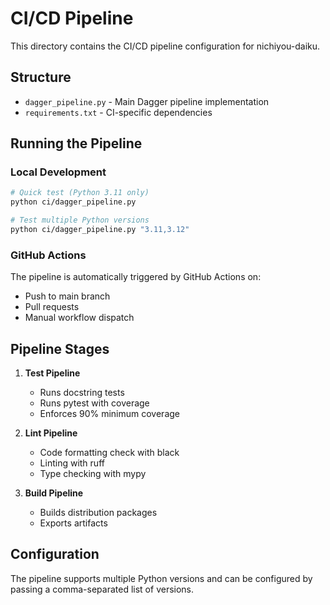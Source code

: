 # CI/CD Pipeline

This directory contains the CI/CD pipeline configuration for nichiyou-daiku.

## Structure

- `dagger_pipeline.py` - Main Dagger pipeline implementation
- `requirements.txt` - CI-specific dependencies

## Running the Pipeline

### Local Development

```bash
# Quick test (Python 3.11 only)
python ci/dagger_pipeline.py

# Test multiple Python versions
python ci/dagger_pipeline.py "3.11,3.12"
```

### GitHub Actions

The pipeline is automatically triggered by GitHub Actions on:
- Push to main branch
- Pull requests
- Manual workflow dispatch

## Pipeline Stages

1. **Test Pipeline**
   - Runs docstring tests
   - Runs pytest with coverage
   - Enforces 90% minimum coverage

2. **Lint Pipeline**
   - Code formatting check with black
   - Linting with ruff
   - Type checking with mypy

3. **Build Pipeline**
   - Builds distribution packages
   - Exports artifacts

## Configuration

The pipeline supports multiple Python versions and can be configured by passing a comma-separated list of versions.